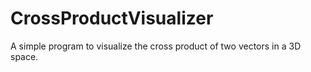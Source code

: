 # CrossProductVisualizer
 A simple program to visualize the cross product of two vectors in a 3D space.
